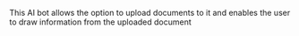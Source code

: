 This AI bot allows the option to upload documents to it and enables the user to draw information from the uploaded document

